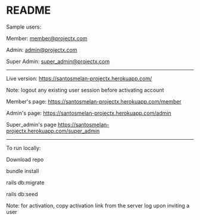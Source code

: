 # README

Sample users:

Member:
member@projectx.com

Admin:
admin@projectx.com

Super Admin:
super_admin@projectx.com

----------------------------------------------------------------------

Live version: https://santosmelan-projectx.herokuapp.com/

Note: logout any existing user session before activating account

Member's page:
https://santosmelan-projectx.herokuapp.com/member

Admin's page:
https://santosmelan-projectx.herokuapp.com/admin

Super_admin's page
https://santosmelan-projectx.herokuapp.com/super_admin

----------------------------------------------------------------------

To run locally:

Download repo

bundle install

rails db:migrate

rails db:seed

Note: for activation, copy activation link from the server log upon inviting a user